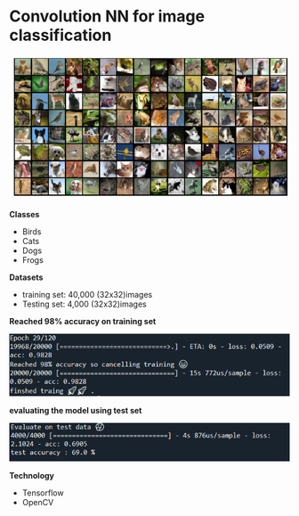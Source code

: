 # Convolution NN for image classification
![](/images/random_traing_samples.png)

**Classes**
* Birds
* Cats
* Dogs
* Frogs

**Datasets**
* training set: 40,000 (32x32)images
* Testing set: 4,000  (32x32)images

**Reached 98% accuracy on training set**

![](images/finsh_traing.png)

**evaluating the model using test set**

![](images/evaluate.png)

**Technology**
* Tensorflow
* OpenCV
